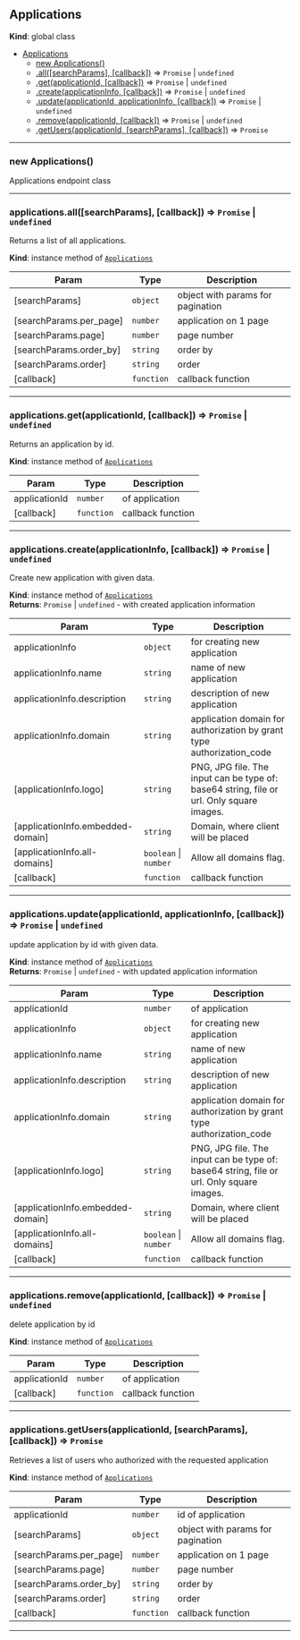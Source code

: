 <a name="Applications"></a>

## Applications
**Kind**: global class  

* [Applications](#Applications)
    * [new Applications()](#new_Applications_new)
    * [.all([searchParams], [callback])](#Applications+all) ⇒ <code>Promise</code> \| <code>undefined</code>
    * [.get(applicationId, [callback])](#Applications+get) ⇒ <code>Promise</code> \| <code>undefined</code>
    * [.create(applicationInfo, [callback])](#Applications+create) ⇒ <code>Promise</code> \| <code>undefined</code>
    * [.update(applicationId, applicationInfo, [callback])](#Applications+update) ⇒ <code>Promise</code> \| <code>undefined</code>
    * [.remove(applicationId, [callback])](#Applications+remove) ⇒ <code>Promise</code> \| <code>undefined</code>
    * [.getUsers(applicationId, [searchParams], [callback])](#Applications+getUsers) ⇒ <code>Promise</code>


* * *

<a name="new_Applications_new"></a>

### new Applications()
Applications endpoint class


* * *

<a name="Applications+all"></a>

### applications.all([searchParams], [callback]) ⇒ <code>Promise</code> \| <code>undefined</code>
Returns a list of all applications.

**Kind**: instance method of [<code>Applications</code>](#Applications)  

| Param | Type | Description |
| --- | --- | --- |
| [searchParams] | <code>object</code> | object with params for pagination |
| [searchParams.per_page] | <code>number</code> | application on 1 page |
| [searchParams.page] | <code>number</code> | page number |
| [searchParams.order_by] | <code>string</code> | order by |
| [searchParams.order] | <code>string</code> | order |
| [callback] | <code>function</code> | callback function |


* * *

<a name="Applications+get"></a>

### applications.get(applicationId, [callback]) ⇒ <code>Promise</code> \| <code>undefined</code>
Returns an application by id.

**Kind**: instance method of [<code>Applications</code>](#Applications)  

| Param | Type | Description |
| --- | --- | --- |
| applicationId | <code>number</code> | of application |
| [callback] | <code>function</code> | callback function |


* * *

<a name="Applications+create"></a>

### applications.create(applicationInfo, [callback]) ⇒ <code>Promise</code> \| <code>undefined</code>
Create new application with given data.

**Kind**: instance method of [<code>Applications</code>](#Applications)  
**Returns**: <code>Promise</code> \| <code>undefined</code> - with created application information  

| Param | Type | Description |
| --- | --- | --- |
| applicationInfo | <code>object</code> | for creating new application |
| applicationInfo.name | <code>string</code> | name of new application |
| applicationInfo.description | <code>string</code> | description of new application |
| applicationInfo.domain | <code>string</code> | application domain for authorization by grant type authorization_code |
| [applicationInfo.logo] | <code>string</code> | PNG, JPG file. The input can be type of: base64 string, file or url. Only square images. |
| [applicationInfo.embedded-domain] | <code>string</code> | Domain, where client will be placed |
| [applicationInfo.all-domains] | <code>boolean</code> \| <code>number</code> | Allow all domains flag. |
| [callback] | <code>function</code> | callback function |


* * *

<a name="Applications+update"></a>

### applications.update(applicationId, applicationInfo, [callback]) ⇒ <code>Promise</code> \| <code>undefined</code>
update application by id with given data.

**Kind**: instance method of [<code>Applications</code>](#Applications)  
**Returns**: <code>Promise</code> \| <code>undefined</code> - with updated application information  

| Param | Type | Description |
| --- | --- | --- |
| applicationId | <code>number</code> | of application |
| applicationInfo | <code>object</code> | for creating new application |
| applicationInfo.name | <code>string</code> | name of new application |
| applicationInfo.description | <code>string</code> | description of new application |
| applicationInfo.domain | <code>string</code> | application domain for authorization by grant type authorization_code |
| [applicationInfo.logo] | <code>string</code> | PNG, JPG file. The input can be type of: base64 string, file or url. Only square images. |
| [applicationInfo.embedded-domain] | <code>string</code> | Domain, where client will be placed |
| [applicationInfo.all-domains] | <code>boolean</code> \| <code>number</code> | Allow all domains flag. |
| [callback] | <code>function</code> | callback function |


* * *

<a name="Applications+remove"></a>

### applications.remove(applicationId, [callback]) ⇒ <code>Promise</code> \| <code>undefined</code>
delete application by id

**Kind**: instance method of [<code>Applications</code>](#Applications)  

| Param | Type | Description |
| --- | --- | --- |
| applicationId | <code>number</code> | of application |
| [callback] | <code>function</code> | callback function |


* * *

<a name="Applications+getUsers"></a>

### applications.getUsers(applicationId, [searchParams], [callback]) ⇒ <code>Promise</code>
Retrieves a list of users who authorized with the requested application

**Kind**: instance method of [<code>Applications</code>](#Applications)  

| Param | Type | Description |
| --- | --- | --- |
| applicationId | <code>number</code> | id of application |
| [searchParams] | <code>object</code> | object with params for pagination |
| [searchParams.per_page] | <code>number</code> | application on 1 page |
| [searchParams.page] | <code>number</code> | page number |
| [searchParams.order_by] | <code>string</code> | order by |
| [searchParams.order] | <code>string</code> | order |
| [callback] | <code>function</code> | callback function |


* * *

